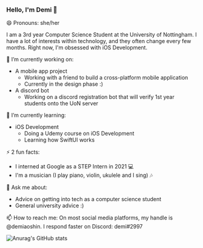 ### Hello, I'm Demi 👋

😄 Pronouns: she/her

I am a 3rd year Computer Science Student at the University of Nottingham. I have a lot of interests within technology, and they often change every few months. Right now, I'm obsessed with iOS Development.

🔭 I’m currently working on:
- A mobile app project 
  - Working with a friend to build a cross-platform mobile application
  - Currently in the design phase :)
- A discord bot
  - Working on a discord registration bot that will verify 1st year students onto the UoN server 
 
🌱 I’m currently learning:
- iOS Development
  - Doing a Udemy course on iOS Development
  - Learning how SwiftUI works 
  
⚡ 2 fun facts: 
- I interned at Google as a STEP Intern in 2021 💻
- I'm a musician (I play piano, violin, ukulele and I sing) 🎶
  
💬 Ask me about:
- Advice on getting into tech as a computer science student
- General university advice :)

📫 How to reach me:
On most social media platforms, my handle is @demiaoshin.
I respond faster on Discord: demi#2997

![Anurag's GitHub stats](https://github-readme-stats.vercel.app/api?username=demiaoshin&show_icons=true&theme=cobalt)

<!--
**demiaoshin/demiaoshin** is a ✨ _special_ ✨ repository because its `README.md` (this file) appears on your GitHub profile.

Here are some ideas to get you started:

- 🔭 I’m currently working on ...
- 🌱 I’m currently learning ...
- 👯 I’m looking to collaborate on ...
- 🤔 I’m looking for help with ...
- 💬 Ask me about ...
- 📫 How to reach me: ...
- 😄 Pronouns: ...
- ⚡ Fun fact: ...
-->
